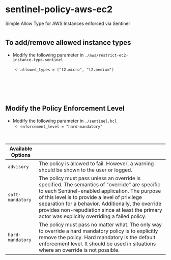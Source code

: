 # sentinel-policy-aws-ec2
Simple Allow Type for AWS Instances enforced via Sentinel
#
## To add/remove allowed instance types
- Modify the following parameter in  ```./aws/restrict-ec2-instance.type.sentinel```

  - ```allowed_types = ["t2.micro", "t2.medium"]```
  
# <br>

## Modify the Policy Enforcement Level
- Modify the following parameter in ```./sentinel.hcl```
  - ```enforcement_level = "hard-mandatory"```



<br>

| Available Options  ||
| --- | ----------- |
|```advisory```|The policy is allowed to fail. However, a warning should be shown to the user or logged.|
|```soft-mandatory```|The policy must pass unless an override is specified. The semantics of "override" are specific to each Sentinel-enabled application. The purpose of this level is to provide a level of privilege separation for a behavior. Additionally, the override provides non-repudiation since at least the primary actor was explicitly overriding a failed policy.|
|```hard-mandatory``` |The policy must pass no matter what. The only way to override a hard mandatory policy is to explicitly remove the policy. Hard mandatory is the default enforcement level. It should be used in situations where an override is not possible.|